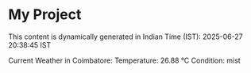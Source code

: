 # My Project

This content is dynamically generated in Indian Time (IST): 2025-06-27 20:38:45 IST


Current Weather in Coimbatore:
Temperature: 26.88 °C
Condition: mist
